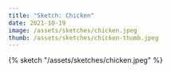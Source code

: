 ```yaml
---
title: "Sketch: Chicken"
date: 2021-10-19
image: /assets/sketches/chicken.jpeg
thumb: /assets/sketches/chicken-thumb.jpeg
---
```


{% sketch "/assets/sketches/chicken.jpeg" %}
